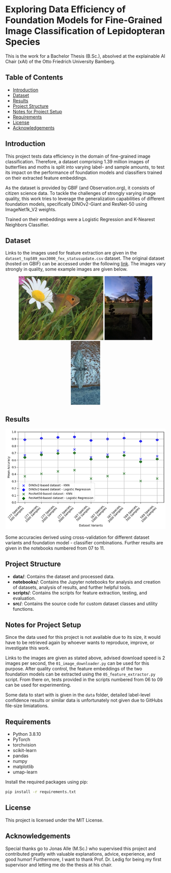 # Exploring Data Efficiency of Foundation Models for Fine-Grained Image Classification of Lepidopteran Species

This is the work for a Bachelor Thesis (B.Sc.), absolved at the explainable AI Chair (xAI) of the Otto Friedrich University Bamberg.

## Table of Contents

- [Introduction](#introduction)
- [Dataset](#dataset)
- [Results](#results)
- [Project Structure](#project-structure)
- [Notes for Project Setup](#notes-for-project-setup)
- [Requirements](#requirements)
- [License](#license)
- [Acknowledgements](#acknowledgements)

## Introduction

This project tests data efficiency in the domain of fine-grained image classification. Therefore, a dataset comprising 1.39 million images of butterflies and moths is split into varying label- and sample amounts, to test its impact on the performance of foundation models and classifiers trained on their extracted feature embeddings.

As the dataset is provided by GBIF (and Observation.org), it consists of citizen science data. To tackle the challenges of strongly varying image quality, this work tries to leverage the generalization capabilities of different foundation models, specifically DINOv2-Giant and ResNet-50 using ImageNet1k_V2 weights.

Trained on their embeddings were a Logistic Regression and K-Nearest Neighbors Classifier.

## Dataset

Links to the images used for feature extraction are given in the `dataset_top589_max3000_fex_statusupdate.csv` dataset. The original dataset (hosted on GBIF) can be accessed under the following [link](https://doi.org/10.15468/dl.8byj47). The images vary strongly in quality, some example images are given below.
<p align="center">
    <img src="data/example_samples/3725704126_27621411.jpg" alt="sample1" height="200px">
    <img src="data/example_samples/3726205023_30566083.jpg" alt="sample2" height="200px">
    <img src="data/example_samples/4881370136_87361092.jpg" alt="sample3" height="200px">
</p>

## Results

![Cross-Validation Accuracies](data/analysis_results/graphs/accuracies_cv_top_parameter.png)

Some accuracies derived using cross-validation for different dataset variants and foundation model - classifier combinations. Further results are given in the notebooks numbered from 07 to 11.

## Project Structure

- **data/**: Contains the dataset and processed data.
- **notebooks/**: Contains the Jupyter notebooks for analysis and creation of datasets, analysis of results, and further helpful tools.
- **scripts/**: Contains the scripts for feature extraction, testing, and evaluation.
- **src/**: Contains the source code for custom dataset classes and utility functions.

## Notes for Project Setup

Since the data used for this project is not available due to its size, it would have to be retrieved again by whoever wants to reproduce, improve, or investigate this work.

Links to the images are given as stated above, advised download speed is 2 images per second, the `01_image_downloader.py` can be used for this purpose.
After quality control, the feature embeddings of the two foundation models can be extracted using the `05_feature_extractor.py` script. From there on, tests provided in the scripts numbered from 06 to 09 can be used for experimenting.

Some data to start with is given in the `data` folder, detailed label-level confidence results or similar data is unfortunately not given due to GitHubs file-size limiatations.

## Requirements

- Python 3.8.10
- PyTorch
- torchvision
- scikit-learn
- pandas
- numpy
- matplotlib
- umap-learn

Install the required packages using pip:

```bash
pip install -r requirements.txt
```

## License

This project is licensed under the MIT License.

## Acknowledgements

Special thanks go to Jonas Alle (M.Sc.) who supervised this project and contributed greatly with valuable explanations, advice, experience, and good humor! Furthermore, I want to thank Prof. Dr. Ledig for being my first supervisor and letting me do the thesis at his chair.
